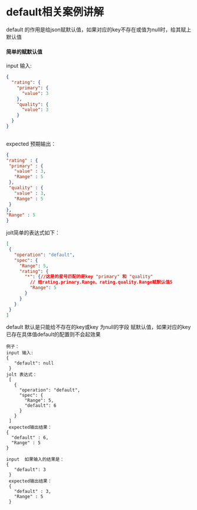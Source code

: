 # default相关案例讲解
default 的作用是给json赋默认值，如果对应的key不存在或值为null时，给其赋上默认值
#### 简单的赋默认值
input 输入:
```json
{
  "rating": {
    "primary": {
      "value": 3
    },
    "quality": {
      "value": 3
    }
  }
}
   
 ```
 expected 预期输出：
   ```json
{
  "rating" : {
    "primary" : {
      "value" : 3,
      "Range" : 5
    },
    "quality" : {
      "value" : 3,
      "Range" : 5
    }
  },
  "Range" : 5
}
  ```
 jolt简单的表达式如下：
 ```json
[
  {
    "operation": "default",
    "spec": {
      "Range": 5,
      "rating": {
        "*": {//这是的星号匹配的是key "primary" 和 "quality"
          // 给rating.primary.Range、rating.quality.Range赋默认值5
          "Range": 5
        }
      }
    }
  }
]
```  
default 默认是只能给不存在的key或key 为null的字段 赋默认值，如果对应的key已存在具体值default的配置则不会起效果  
```text
例子：  
input 输入:  
{
   "default": null
 } 
jolt 表达式：
 [
   {
     "operation": "default",
     "spec": {
       "Range": 5,
       "default": 6
     }
   }
 ]    
 expected输出结果：
{
  "default" : 6,
  "Range" : 5
}

input  如果输入的结果是：
{
   "default": 3
 }
 expected输出结果：
 {
   "default" : 3,
   "Range" : 5
 }

```
